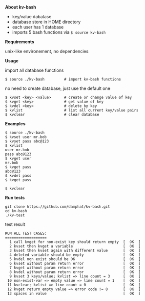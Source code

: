 **About kv-bash**
 - key/value dabatase
 - database store in HOME directory
 - each user has 1 database
 - imports 5 bash functions via ```$ source kv-bash```
 
**Requirements**

unix-like environement, no dependencies

**Usage**

import all database functions

```
$ source ./kv-bash         # import kv-bash functions
```

no need to create database, just use the default one

```
$ kvset <key> <value>      # create or change value of key
$ kvget <key>              # get value of key
$ kvdel <key>              # delete by key
$ kvlist                   # list all current key/value pairs
$ kvclear                  # clear database
```

**Examples**

``` 
$ source ./kv-bash
$ kvset user mr.bob
$ kvset pass abc@123
$ kvlist
user mr.bob
pass abc@123
$ kvget user
mr.bob
$ kvget pass
abc@123
$ kvdel pass
$ kvget pass

$ kvclear
```

**Run tests**

```
git clone https://github.com/damphat/kv-bash.git
cd kv-bash
./kv-test
```

test result

```
RUN ALL TEST CASES:
===================
  1 call kvget for non-exist key should return empty  [  OK  ]
  2 kvset then kvget a variable                       [  OK  ]
  3 kvset then kvset again with different value       [  OK  ]
  4 deleted variable should be empty                  [  OK  ]
  5 kvdel non exist should be OK                      [  OK  ]
  6 kvset without param return error                  [  OK  ]
  7 kvget without param return error                  [  OK  ]
  8 kvdel without param return error                  [  OK  ]
  9 kvset 3 keys/value; kvlist => line count = 3      [  OK  ]
 10 non-exist-var => empty value => line count = 1    [  OK  ]
 11 kvclear; kvlist => line count = 0                 [  OK  ]
 12 kvget return empty value => error code != 0       [  OK  ]
 13 spaces in value                                   [  OK  ]
```